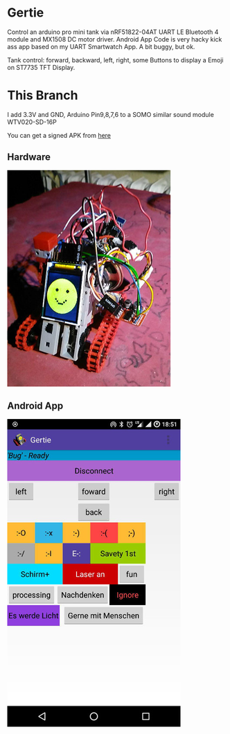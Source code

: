 # Gertie

Control an arduino pro mini tank via nRF51822-04AT UART LE Bluetooth 4 module and MX1508 DC motor driver.
Android App Code is very hacky kick ass app based on my UART Smartwatch App. A bit buggy, but ok.

Tank control: forward, backward, left, right, some Buttons to display a Emoji on ST7735 TFT Display.

# This Branch

I add 3.3V and GND, Arduino Pin9,8,7,6 to a SOMO similar sound module WTV020-SD-16P

You can get a signed APK from [here](https://raw.githubusercontent.com/no-go/Gertie/sound/app/app/release/app-release.apk)

## Hardware

![Led, sound, motor, display, bluetooth](hardware.jpg)

## Android App

![Bluetooth App](screenshot.jpg)
